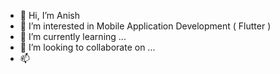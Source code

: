 - 👋 Hi, I’m Anish 
- 👀 I’m interested in Mobile Application Development ( Flutter )
- 🌱 I’m currently learning ...
- 💞️ I’m looking to collaborate on ...
- 📫 

<!---
anishbasnet027/anishbasnet027 is a ✨ special ✨ repository because its `README.md` (this file) appears on your GitHub profile.
You can click the Preview link to take a look at your changes.
--->
